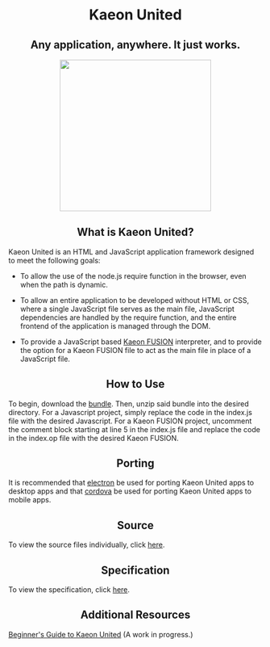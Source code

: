 <h1 align="center">Kaeon United</h1>
<h2 align="center">Any application, anywhere. It just works.</h2>

<p align="center">
	<img src="https://quiksite.com/wp-content/uploads/2016/09/Javascript-Square.png" width="300px" height="300px"/>
</p>

<h2 align="center">What is Kaeon United?</h2>

Kaeon United is an HTML and JavaScript application framework designed to meet the following goals:

* To allow the use of the node.js require function in the browser,
even when the path is dynamic.

* To allow an entire application to be developed without HTML or CSS,
where a single JavaScript file serves as the main file,
JavaScript dependencies are handled by the require function,
and the entire frontend of the application is managed through the DOM.

* To provide a JavaScript based [Kaeon FUSION](https://github.com/Gallery-of-Kaeon/Kaeon-FUSION/blob/master/README.md) interpreter,
and to provide the option for a Kaeon FUSION file to act as the main file in place of a JavaScript file.

<h2 align="center">How to Use</h2>

To begin, download the [bundle](https://github.com/Gallery-of-Kaeon/Kaeon-United/raw/master/Kaeon%20United/Bundle/Kaeon%20United.zip).
Then,
unzip said bundle into the desired directory.
For a Javascript project,
simply replace the code in the index.js file with the desired Javascript.
For a Kaeon FUSION project,
uncomment the comment block starting at line 5 in the index.js file and replace the code in the index.op file with the desired Kaeon FUSION.

<h2 align="center">Porting</h2>

It is recommended that [electron](https://electronjs.org/) be used for porting Kaeon United apps to desktop apps and that [cordova](https://cordova.apache.org/) be used for porting Kaeon United apps to mobile apps.

<!-- <h2 align="center">Notes for Javascript Projects</h2> -->

<h2 align="center">Source</h2>

To view the source files individually,
click [here](https://github.com/Gallery-of-Kaeon/Kaeon-JS/tree/master/Kaeon%20United/Source).

<h2 align="center">Specification</h2>

To view the specification,
click [here](https://github.com/Gallery-of-Kaeon/Kaeon-JS/tree/master/Kaeon%20United/Specification/Kaeon%20United.op).

<h2 align="center">Additional Resources</h2>

[Beginner's Guide to Kaeon United](https://github.com/Gallery-of-Kaeon/Kaeon-United/blob/master/Kaeon%20United/Resources/Beginner's%20Guide%20to%20Kaeon%20United.txt) (A work in progress.)
